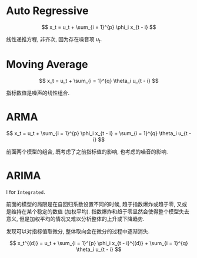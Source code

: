 # Auto Regressive

$$
x_t = u_t + \sum_{i = 1}^{p} \phi_i x_{t - i}
$$

线性递推方程, 非齐次, 因为存在噪音项 $u_t$.

# Moving Average

$$
x_t = u_t + \sum_{i = 1}^{q} \theta_i u_{t - i}
$$

指标数值是噪声的线性组合.

# ARMA

$$
x_t = u_t + \sum_{i = 1}^{p} \phi_i x_{t - i} + \sum_{i = 1}^{q} \theta_i u_{t - i}
$$

前面两个模型的组合, 既考虑了之前指标值的影响, 也考虑的噪音的影响.

# ARIMA

I for `Integrated`.

前面的模型的局限是在自回归系数设置不同的时候, 趋于指数爆炸或趋于零, 又或是维持在某个稳定的数值 (加权平均). 指数爆炸和趋于零显然会使得整个模型失去意义, 但是加权平均的情况又难以分析整体的上升或下降趋势.

发现可以对指标值取微分, 整体取向会在微分的过程中逐渐消失.

$$
x_t^{(d)} = u_t + \sum_{i = 1}^{p} \phi_i x_{t - i}^{(d)} + \sum_{i = 1}^{q} \theta_i u_{t - i}
$$


